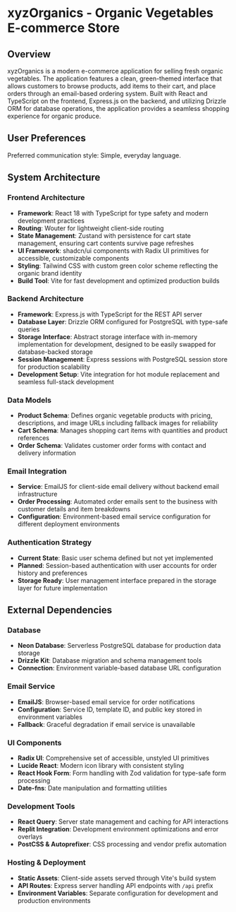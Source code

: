 # xyzOrganics - Organic Vegetables E-commerce Store

## Overview

xyzOrganics is a modern e-commerce application for selling fresh organic vegetables. The application features a clean, green-themed interface that allows customers to browse products, add items to their cart, and place orders through an email-based ordering system. Built with React and TypeScript on the frontend, Express.js on the backend, and utilizing Drizzle ORM for database operations, the application provides a seamless shopping experience for organic produce.

## User Preferences

Preferred communication style: Simple, everyday language.

## System Architecture

### Frontend Architecture
- **Framework**: React 18 with TypeScript for type safety and modern development practices
- **Routing**: Wouter for lightweight client-side routing
- **State Management**: Zustand with persistence for cart state management, ensuring cart contents survive page refreshes
- **UI Framework**: shadcn/ui components with Radix UI primitives for accessible, customizable components
- **Styling**: Tailwind CSS with custom green color scheme reflecting the organic brand identity
- **Build Tool**: Vite for fast development and optimized production builds

### Backend Architecture
- **Framework**: Express.js with TypeScript for the REST API server
- **Database Layer**: Drizzle ORM configured for PostgreSQL with type-safe queries
- **Storage Interface**: Abstract storage interface with in-memory implementation for development, designed to be easily swapped for database-backed storage
- **Session Management**: Express sessions with PostgreSQL session store for production scalability
- **Development Setup**: Vite integration for hot module replacement and seamless full-stack development

### Data Models
- **Product Schema**: Defines organic vegetable products with pricing, descriptions, and image URLs including fallback images for reliability
- **Cart Schema**: Manages shopping cart items with quantities and product references
- **Order Schema**: Validates customer order forms with contact and delivery information

### Email Integration
- **Service**: EmailJS for client-side email delivery without backend email infrastructure
- **Order Processing**: Automated order emails sent to the business with customer details and item breakdowns
- **Configuration**: Environment-based email service configuration for different deployment environments

### Authentication Strategy
- **Current State**: Basic user schema defined but not yet implemented
- **Planned**: Session-based authentication with user accounts for order history and preferences
- **Storage Ready**: User management interface prepared in the storage layer for future implementation

## External Dependencies

### Database
- **Neon Database**: Serverless PostgreSQL database for production data storage
- **Drizzle Kit**: Database migration and schema management tools
- **Connection**: Environment variable-based database URL configuration

### Email Service
- **EmailJS**: Browser-based email service for order notifications
- **Configuration**: Service ID, template ID, and public key stored in environment variables
- **Fallback**: Graceful degradation if email service is unavailable

### UI Components
- **Radix UI**: Comprehensive set of accessible, unstyled UI primitives
- **Lucide React**: Modern icon library with consistent styling
- **React Hook Form**: Form handling with Zod validation for type-safe form processing
- **Date-fns**: Date manipulation and formatting utilities

### Development Tools
- **React Query**: Server state management and caching for API interactions
- **Replit Integration**: Development environment optimizations and error overlays
- **PostCSS & Autoprefixer**: CSS processing and vendor prefix automation

### Hosting & Deployment
- **Static Assets**: Client-side assets served through Vite's build system
- **API Routes**: Express server handling API endpoints with `/api` prefix
- **Environment Variables**: Separate configuration for development and production environments